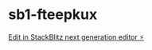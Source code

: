 # sb1-fteepkux

[Edit in StackBlitz next generation editor ⚡️](https://stackblitz.com/~/github.com/mani712/sb1-fteepkux)